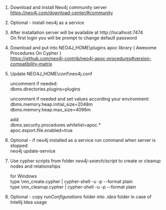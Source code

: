 1. Download and install Neo4j community server<br>
   https://neo4j.com/download-center/#community
   
2. Optional - install neo4j as a service

3. After installation server will be available at http://localhost:7474<br>
   On first login you will be prompt to change default password
   
4. Download and put into NEO4J_HOME\plugins apoc library ( Awesome Procedures On Cypher )<br>
   https://github.com/neo4j-contrib/neo4j-apoc-procedures#version-compatibility-matrix
   
5. Update NEO4J_HOME\conf\neo4j.conf
   
   uncomment if needed:<br>
   dbms.directories.plugins=plugins
   
   uncomment if needed and set values according your environment:<br>
   dbms.memory.heap.initial_size=2048m<br>
   dbms.memory.heap.max_size=4096m
   
   add:<br>
   dbms.security.procedures.whitelist=apoc.*<br>
   apoc.export.file.enabled=true
   
6. Optional - if neo4j installed as a service run command when server is stopped<br>
   neo4j update-service
   
7. Use cypher scripts from folder _neo4j-search/script_ to create or cleanup nodes and relationships

   for Windows<br>
   type <path-to>\mn_create.cypher | cypher-shell -u <username> -p <password> --format plain<br>
   type <path-to>\mn_cleanup.cypher | cypher-shell -u <username> -p <password> --format plain
   
8. Optional - copy _runConfigurations_ folder into _.idea_ folder in case of Intellij Idea usage